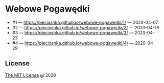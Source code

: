 # Webowe Pogawędki

* #1 — <https://piecioshka.github.io/webowe-pogawedki/1/> — 2020-04-07
* #2 — <https://piecioshka.github.io/webowe-pogawedki/2/> — 2020-04-16
* #3 — <https://piecioshka.github.io/webowe-pogawedki/3/> — 2020-04-23
* #4 — <https://piecioshka.github.io/webowe-pogawedki/4/> — 2020-04-29

## License

[The MIT License](http://piecioshka.mit-license.org) @ 2020
